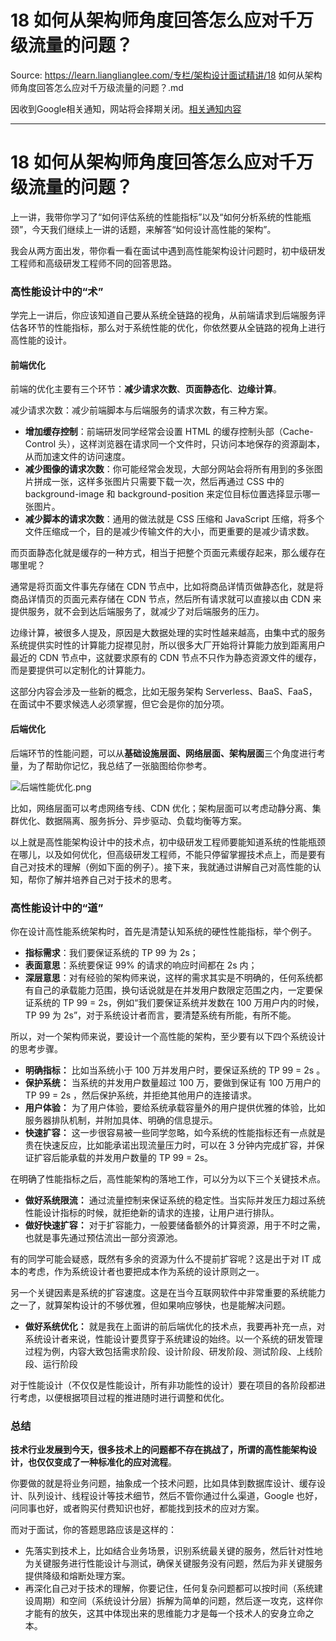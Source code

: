# 18  如何从架构师角度回答怎么应对千万级流量的问题？ 

Source: https://learn.lianglianglee.com/专栏/架构设计面试精讲/18  如何从架构师角度回答怎么应对千万级流量的问题？.md

因收到Google相关通知，网站将会择期关闭。[相关通知内容](https://lumendatabase.org/notices/44265620)

---

# 18 如何从架构师角度回答怎么应对千万级流量的问题？

上一讲，我带你学习了“如何评估系统的性能指标”以及“如何分析系统的性能瓶颈”，今天我们继续上一讲的话题，来解答“如何设计高性能的架构”。

我会从两方面出发，带你看一看在面试中遇到高性能架构设计问题时，初中级研发工程师和高级研发工程师不同的回答思路。

### 高性能设计中的“术”

学完上一讲后，你应该知道自己要从系统全链路的视角，从前端请求到后端服务评估各环节的性能指标，那么对于系统性能的优化，你依然要从全链路的视角上进行高性能的设计。

#### 前端优化

前端的优化主要有三个环节：**减少请求次数**、**页面静态化**、**边缘计算**。

减少请求次数：减少前端脚本与后端服务的请求次数，有三种方案。

* **增加缓存控制**：前端研发同学经常会设置 HTML 的缓存控制头部（Cache-Control 头），这样浏览器在请求同一个文件时，只访问本地保存的资源副本，从而加速文件的访问速度。
* **减少图像的请求次数**：你可能经常会发现，大部分网站会将所有用到的多张图片拼成一张，这样多张图片只需要下载一次，然后再通过 CSS 中的 background-image 和 background-position 来定位目标位置选择显示哪一张图片。
* **减少脚本的请求次数**：通用的做法就是 CSS 压缩和 JavaScript 压缩，将多个文件压缩成一个，目的是减少传输文件的大小，而更重要的是减少请求数。

而页面静态化就是缓存的一种方式，相当于把整个页面元素缓存起来，那么缓存在哪里呢？

通常是将页面文件事先存储在 CDN 节点中，比如将商品详情页做静态化，就是将商品详情页的页面元素存储在 CDN 节点，然后所有请求就可以直接以由 CDN 来提供服务，就不会到达后端服务了，就减少了对后端服务的压力。

边缘计算，被很多人提及，原因是大数据处理的实时性越来越高，由集中式的服务系统提供实时性的计算能力捉襟见肘，所以很多大厂开始将计算能力放到距离用户最近的 CDN 节点中，这就要求原有的 CDN 节点不只作为静态资源文件的缓存，而是要提供可以定制化的计算能力。

这部分内容会涉及一些新的概念，比如无服务架构 Serverless、BaaS、FaaS，在面试中不要求候选人必须掌握，但它会是你的加分项。

#### 后端优化

后端环节的性能问题，可以从**基础设施层面、网络层面、架构层面**三个角度进行考量，为了帮助你记忆，我总结了一张脑图给你参考。

![后端性能优化.png](assets/Cgp9HWA72nKAYPRvAANwIbvVsWI066.png)

比如，网络层面可以考虑网络专线、CDN 优化；架构层面可以考虑动静分离、集群优化、数据隔离、服务拆分、异步驱动、负载均衡等方案。

以上就是高性能架构设计中的技术点，初中级研发工程师要能知道系统的性能瓶颈在哪儿，以及如何优化，但高级研发工程师，不能只停留掌握技术点上，而是要有自己对技术的理解（例如下面的例子）。接下来，我就通过讲解自己对高性能的认知，帮你了解并培养自己对于技术的思考。

### 高性能设计中的“道”

你在设计高性能系统架构时，首先是清楚认知系统的硬性性能指标，举个例子。

* **指标需求**：我们要保证系统的 TP 99 为 2s；
* **表面意思**：系统要保证 99% 的请求的响应时间都在 2s 内；
* **深层意思**：对有经验的架构师来说，这样的需求其实是不明确的，任何系统都有自己的承载能力范围，换句话说就是在并发用户数限定范围之内，一定要保证系统的 TP 99 = 2s，例如“我们要保证系统并发数在 100 万用户内的时候，TP 99 为 2s”，对于系统设计者而言，要清楚系统有所能，有所不能。

所以，对一个架构师来说，要设计一个高性能的架构，至少要有以下四个系统设计的思考步骤。

* **明确指标：** 比如当系统小于 100 万并发用户时，要保证系统的 TP 99 = 2s 。
* **保护系统：** 当系统的并发用户数量超过 100 万，要做到保证有 100 万用户的 TP 99 = 2s ，然后保护系统，并拒绝其他用户的连接请求。
* **用户体验：** 为了用户体验，要给系统承载容量外的用户提供优雅的体验，比如服务器排队机制，并附加具体、明确的信息提示。
* **快速扩容：** 这一步很容易被一些同学忽略，如今系统的性能指标还有一点就是贵在快速反应，比如能承诺出现流量压力时，可以在 3 分钟内完成扩容，并保证扩容后能承载的并发用户数量的 TP 99 = 2s。

在明确了性能指标之后，高性能架构的落地工作，可以分为以下三个关键技术点。

* **做好系统限流：** 通过流量控制来保证系统的稳定性。当实际并发压力超过系统性能设计指标的时候，就拒绝新的请求的连接，让用户进行排队。
* **做好快速扩容：** 对于扩容能力，一般要储备额外的计算资源，用于不时之需，也就是事先通过预估流出一部分资源池。

有的同学可能会疑惑，既然有多余的资源为什么不提前扩容呢？这是出于对 IT 成本的考虑，作为系统设计者也要把成本作为系统的设计原则之一。

另一个关键因素是系统的扩容速度。这是在当今互联网软件中非常重要的系统能力之一了，就算架构设计的不够优雅，但如果响应够快，也是能解决问题。

* **做好系统优化：** 就是我在上面讲的前后端优化的技术点，我要再补充一点，对系统设计者来说，性能设计要贯穿于系统建设的始终。以一个系统的研发管理过程为例，内容大致包括需求阶段、设计阶段、研发阶段、测试阶段、上线阶段、运行阶段

对于性能设计（不仅仅是性能设计，所有非功能性的设计）要在项目的各阶段都进行考虑，以便根据项目过程的推进随时进行调整和优化。

### 总结

**技术行业发展到今天，很多技术上的问题都不存在挑战了，所谓的高性能架构设计，也仅仅变成了一种标准化的应对流程**。

你要做的就是将业务问题，抽象成一个技术问题，比如具体到数据库设计、缓存设计、队列设计、线程设计等技术细节，然后不管你通过什么渠道，Google 也好，问同事也好，或者购买付费知识也好，都能找到技术的应对方案。

而对于面试，你的答题思路应该是这样的：

* 先落实到技术上，比如结合业务场景，识别系统最关键的服务，然后针对性地为关键服务进行性能设计与测试，确保关键服务没有问题，然后为非关键服务提供降级和熔断处理方案。
* 再深化自己对于技术的理解，你要记住，任何复杂问题都可以按时间（系统建设周期）和空间（系统设计分层）拆解为简单的问题，然后逐一攻克，这样你才能有的放矢，这其中体现出来的思维能力才是每一个技术人的安身立命之本。